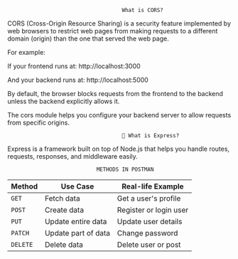                                         What is CORS?
CORS (Cross-Origin Resource Sharing) is a security feature implemented by web browsers to restrict web pages from making requests to a different domain (origin) than the one that served the web page.

For example:

If your frontend runs at: http://localhost:3000

And your backend runs at: http://localhost:5000

By default, the browser blocks requests from the frontend to the backend unless the backend explicitly allows it.

The cors module helps you configure your backend server to allow requests from specific origins.

                                        🚀 What is Express?
Express is a framework built on top of Node.js that helps you handle routes, requests, responses, and middleware easily.                                       

                                METHODS IN POSTMAN
| Method   | Use Case            | Real-life Example      |
| -------- | ------------------- | ---------------------- |
| `GET`    | Fetch data          | Get a user's profile   |
| `POST`   | Create data         | Register or login user |
| `PUT`    | Update entire data  | Update user details    |
| `PATCH`  | Update part of data | Change password        |
| `DELETE` | Delete data         | Delete user or post    |

